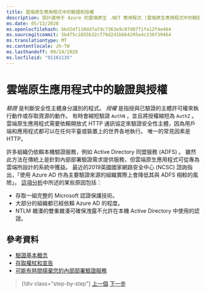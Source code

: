 ```yaml
---
title: 雲端原生應用程式中的驗證和授權
description: 設計適用于 Azure 的雲端原生 .NET 應用程式 |雲端原生應用程式中的驗證和授權
ms.date: 05/13/2020
ms.openlocfilehash: bbd2df110dd7a7dc7363e9c07d87f1fa12f4e464
ms.sourcegitcommit: 5b475c1855b32cf78d2d1bbb4295e4c236f39464
ms.translationtype: MT
ms.contentlocale: zh-TW
ms.lasthandoff: 09/24/2020
ms.locfileid: "91161135"
---
```

# <a name="authentication-and-authorization-in-cloud-native-apps"></a>雲端原生應用程式中的驗證與授權

*驗證* 是判斷安全性主體身分識別的程式。 *授權* 是指授與已驗證的主體許可權來執行動作或存取資源的動作。 有時會縮短驗證 `AuthN` ，並且將授權縮短為 `AuthZ` 。 雲端原生應用程式需要依賴開放式 HTTP 通訊協定來驗證安全性主體，因為用戶端和應用程式都可以在任何平臺或裝置上的世界各地執行。 唯一的常見因素是 HTTP。

許多組織仍依賴本機驗證服務，例如 Active Directory 同盟服務 (ADFS) 。 雖然此方法在傳統上是針對內部部署驗證需求提供服務，但雲端原生應用程式可從專為雲端所設計的系統中獲益。 最近的2019英國國家網路安全中心 (NCSC) 諮詢指出，「使用 Azure AD 作為主要驗證來源的組織實際上會降低其與 ADFS 相較的風險」。 [這項分析](https://oxfordcomputergroup.com/resources/o365-security-native-cloud-authentication/)中所述的某些原因包括：

- 存取一組完整的 Microsoft 認證保護技術。
- 大部分的組織都已經依賴 Azure AD 的程度。
- NTLM 雜湊的雙重雜湊可確保洩露不允許在本機 Active Directory 中使用的認證。

## <a name="references"></a>參考資料

- [驗證基本概念](/azure/active-directory/develop/authentication-scenarios)
- [存取權杖和宣告](/azure/active-directory/develop/access-tokens)
- [可能有時間揚棄您的內部部署驗證服務](https://oxfordcomputergroup.com/resources/o365-security-native-cloud-authentication/)

>[!div class="step-by-step"]
>[上一個](identity.md) 
>[下一步](azure-active-directory.md)
